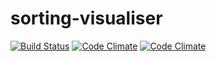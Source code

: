 # sorting-visualiser

[![Build Status](https://travis-ci.org/Tyriar/sorting-visualiser.svg)](https://travis-ci.org/Tyriar/sorting-visualiser)
[![Code Climate](https://codeclimate.com/github/Tyriar/sorting-visualiser.png)](https://codeclimate.com/github/Tyriar/sorting-visualiser)
[![Code Climate](https://codeclimate.com/github/Tyriar/sorting-visualiser/coverage.png)](https://codeclimate.com/github/Tyriar/sorting-visualiser)
